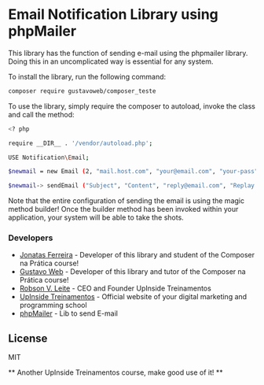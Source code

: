 # Email Notification Library using phpMailer

This library has the function of sending e-mail using the phpmailer library. Doing this in an uncomplicated way is essential for any system.

To install the library, run the following command:

```sh
composer require gustavoweb/composer_teste
```

To use the library, simply require the composer to autoload, invoke the class and call the method:

```sh
<? php

require __DIR__ . '/vendor/autoload.php';

USE Notification\Email;

$newmail = new Email (2, "mail.host.com", "your@email.com", "your-pass", "smtp secure (tls / ssl)", "port (587)","from@email.com", "From Name");

$newmail-> sendEmail ("Subject", "Content", "reply@email.com", "Replay Name", "address@email.com", "Address Name");
```

Note that the entire configuration of sending the email is using the magic method builder! Once the builder method has been invoked within your application, your system will be able to take the shots.

### Developers
* [Jonatas Ferreira] - Developer of this library and student of the Composer na Prática course!
* [Gustavo Web] - Developer of this library and tutor of the Composer na Prática course!
* [Robson V. Leite] - CEO and Founder UpInside Treinamentos
* [UpInside Treinamentos] - Official website of your digital marketing and programming school
* [phpMailer] - Lib to send E-mail

License
----

MIT

** Another UpInside Treinamentos course, make good use of it! **

[//]: #
[Jonatas ferreira]: <mailto: jonatas.sferreira@outlook.com>
[Gustavo Web]: <mailto: gustavo@upinside.com.br>
[Robson V. Leite]: <mailto: robson@upinside.com.br>
[UpInside Treinamentos]: <https://www.upinside.com.br>
[phpMailer]: <https://github.com/PHPMailer/PHPMailer>
